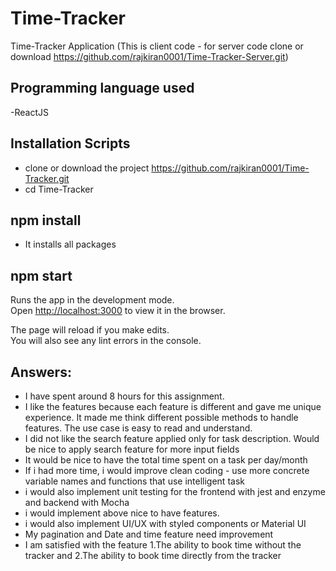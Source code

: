 # Time-Tracker

Time-Tracker Application (This is client code - for server code clone or download https://github.com/rajkiran0001/Time-Tracker-Server.git)

## Programming language used

-ReactJS

## Installation Scripts

- clone or download the project https://github.com/rajkiran0001/Time-Tracker.git
- cd Time-Tracker
 
## npm install

- It installs all packages

## npm start

Runs the app in the development mode.<br />
Open [http://localhost:3000](http://localhost:3000) to view it in the browser.

The page will reload if you make edits.<br />
You will also see any lint errors in the console.

## Answers:

- I have spent around 8 hours for this assignment.
- I like the features because each feature is different and gave me unique experience. It made me think different possible methods to handle features. The use case is easy to read and understand.
- I did not like the search feature applied only for task description. Would be nice to apply search feature for more input fields
- It would be nice to have the total time spent on a task per day/month
- If i had more time, i would improve clean coding - use more concrete variable names and functions that use intelligent task
- i would also implement unit testing for the frontend with jest and enzyme and backend with Mocha
- i would implement above nice to have features.
- i would also implement UI/UX with styled components or Material UI
- My pagination and Date and time feature need improvement
- I am satisfied with the feature 1.The ability to book time without the tracker and 2.The ability to book time directly from the tracker
